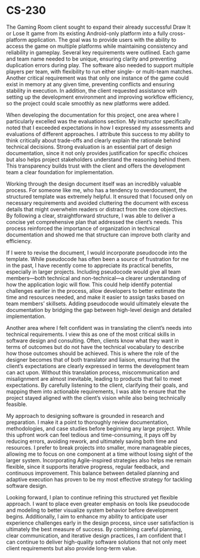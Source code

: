 # CS-230
The Gaming Room client sought to expand their already successful Draw It or Lose It game from its existing Android-only platform into a fully cross-platform application. The goal was to provide users with the ability to access the game on multiple platforms while maintaining consistency and reliability in gameplay. Several key requirements were outlined. Each game and team name needed to be unique, ensuring clarity and preventing duplication errors during play. The software also needed to support multiple players per team, with flexibility to run either single- or multi-team matches. Another critical requirement was that only one instance of the game could exist in memory at any given time, preventing conflicts and ensuring stability in execution. In addition, the client requested assistance with setting up the development environment and improving workflow efficiency, so the project could scale smoothly as new platforms were added.

When developing the documentation for this project, one area where I particularly excelled was the evaluations section. My instructor specifically noted that I exceeded expectations in how I expressed my assessments and evaluations of different approaches. I attribute this success to my ability to think critically about trade-offs and clearly explain the rationale behind technical decisions. Strong evaluation is an essential part of design documentation, since it not only provides justification for specific choices but also helps project stakeholders understand the reasoning behind them. This transparency builds trust with the client and offers the development team a clear foundation for implementation.

Working through the design document itself was an incredibly valuable process. For someone like me, who has a tendency to overdocument, the structured template was extremely helpful. It ensured that I focused only on necessary requirements and avoided cluttering the document with excess details that might overwhelm readers or distract from the core objectives. By following a clear, straightforward structure, I was able to deliver a concise yet comprehensive plan that addressed the client’s needs. This process reinforced the importance of organization in technical documentation and showed me that structure can improve both clarity and efficiency.

If I were to revise the document, I would incorporate pseudocode into the template. While pseudocode has often been a source of frustration for me in the past, I have recently come to appreciate its practical benefits, especially in larger projects. Including pseudocode would give all team members—both technical and non-technical—a clearer understanding of how the application logic will flow. This could help identify potential challenges earlier in the process, allow developers to better estimate the time and resources needed, and make it easier to assign tasks based on team members’ skillsets. Adding pseudocode would ultimately elevate the documentation by bridging the gap between high-level design and detailed implementation.

Another area where I felt confident was in translating the client’s needs into technical requirements. I view this as one of the most critical skills in software design and consulting. Often, clients know what they want in terms of outcomes but do not have the technical vocabulary to describe how those outcomes should be achieved. This is where the role of the designer becomes that of both translator and liaison, ensuring that the client’s expectations are clearly expressed in terms the development team can act upon. Without this translation process, miscommunication and misalignment are almost inevitable, leading to products that fail to meet expectations. By carefully listening to the client, clarifying their goals, and mapping them into actionable requirements, I was able to ensure that the project stayed aligned with the client’s vision while also being technically feasible.

My approach to designing software is grounded in research and preparation. I make it a point to thoroughly review documentation, methodologies, and case studies before beginning any large project. While this upfront work can feel tedious and time-consuming, it pays off by reducing errors, avoiding rework, and ultimately saving both time and resources. I prefer to break projects into smaller, more manageable pieces, allowing me to focus on one component at a time without losing sight of the larger system. Incorporating Agile-inspired strategies also helps me remain flexible, since it supports iterative progress, regular feedback, and continuous improvement. This balance between detailed planning and adaptive execution has proven to be my most effective strategy for tackling software design.

Looking forward, I plan to continue refining this structured yet flexible approach. I want to place even greater emphasis on tools like pseudocode and modeling to better visualize system behavior before development begins. Additionally, I aim to enhance my ability to anticipate user experience challenges early in the design process, since user satisfaction is ultimately the best measure of success. By combining careful planning, clear communication, and iterative design practices, I am confident that I can continue to deliver high-quality software solutions that not only meet client requirements but also provide long-term value.
